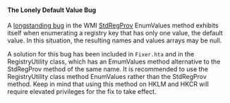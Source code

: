 
#### The Lonely Default Value Bug

A [longstanding bug] in the WMI [StdRegProv] EnumValues method exhibits itself when enumerating a registry key that has only one value, the default value. In this situation, the resulting names and values arrays may be null.  

A solution for this bug has been included in `Fixer.hta` and in the RegistryUtility class, which has an EmumValues method alternative to the StdRegProv method of the same name. It is recommended to use the RegistryUtility class method EnumValues rather than the StdRegProv method. Keep in mind that using this method on HKLM and HKCR will require elevated privileges for the fix to take effect.  

[longstanding bug]: https://groups.google.com/forum/#!topic/microsoft.public.win32.programmer.wmi/10wMqGWIfms
[StdRegProv]: https://msdn.microsoft.com/en-us/library/aa393664(v=vs.85).aspx